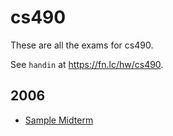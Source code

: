 # cs490

These are all the exams for cs490.

See `handin` at https://fn.lc/hw/cs490.



## 2006


* [Sample Midterm](/static/exams/cs490/2006/s_midterm2.pdf)


